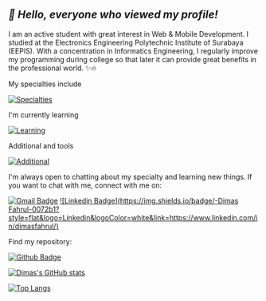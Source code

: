 ## _:wave: Hello, everyone who viewed my profile!_

I am an active student with great interest in Web & Mobile Development. I studied at the Electronics Engineering Polytechnic Institute of Surabaya (EEPIS). With a concentration in Informatics Engineering, I regularly improve my programming during college so that later it can provide great benefits in the professional world. :sparkles::fire:

My specialties include

[![Specialties](https://skillicons.dev/icons?i=php,vue,bootstrap,css,mongodb,nodejs,c,java)](https://skillicons.dev)

I'm currently learning

[![Learning](https://skillicons.dev/icons?i=flutter,react,tailwind,dart,javascript)](https://skillicons.dev)

Additional and tools

[![Additional](https://skillicons.dev/icons?i=bash,vscode,vite,webpack,vercel,git,github,gitlab)](https://skillicons.dev)

I'm always open to chatting about my specialty and learning new things. If you want to chat with me, connect with me on:

[![Gmail Badge](https://img.shields.io/badge/-dfahrul07@gmail.com-c14438?style=flat&logo=Gmail&logoColor=white&link=mailto:dfahrul07@gmail.com)](mailto:dfahrul07@gmail.com)
[![Linkedin Badge](https://img.shields.io/badge/-Dimas Fahrul-0072b1?style=flat&logo=Linkedin&logoColor=white&link=https://www.linkedin.com/in/dimasfahrul/)](https://www.linkedin.com/in/dimasfahrul/)

Find my repository:

[![Github Badge](https://img.shields.io/badge/-dima5fahrul-grey?style=flat&logo=github&logoColor=white&link=https://github.com/dima5fahrul)](https://github.com/dima5fahrul)

[![Dimas's GitHub stats](https://github-readme-stats.vercel.app/api?username=dima5fahrul&show_icons=true&include_all_commits=true&theme=transparent&layout=compact)](https://github.com/dima5fahrul/github-readme-stats)

[![Top Langs](https://github-readme-stats.vercel.app/api/top-langs/?username=dima5fahrul&theme=transparent&layout=compact)](https://github.com/dima5fahrul/github-readme-stats)